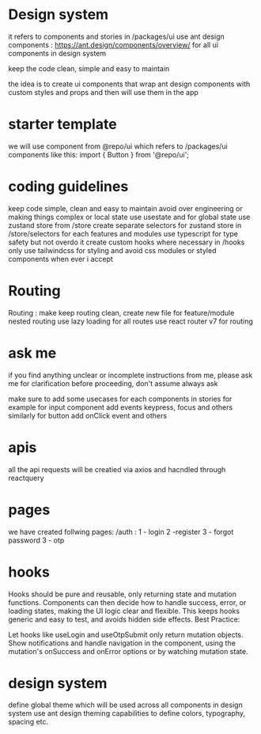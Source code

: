# Design system

it refers to components and stories in /packages/ui
use ant design components : https://ant.design/components/overview/ for all ui components in design system

keep the code clean, simple and easy to maintain

the idea is to create ui components that wrap ant design components with custom styles and props and then will use them in the app

# starter template

we will use component from @repo/ui which refers to /packages/ui components
like this: import { Button } from '@repo/ui';

# coding guidelines

keep code simple, clean and easy to maintain
avoid over engineering or making things complex
or local state use usestate and for global state use zustand store from /store
create separate selectors for zustand store in /store/selectors for each features and modules
use typescript for type safety but not overdo it
create custom hooks where necessary in /hooks
only use tailwindcss for styling and avoid css modules or styled components
when ever i accept

# Routing

Routing : make keep routing clean, create new file for feature/module nested routing
use lazy loading for all routes
use react router v7 for routing

# ask me

if you find anything unclear or incomplete instructions from me, please ask me for clarification before proceeding, don't assume always ask

make sure to add some usecases for each components in stories for example for input component add events keypress, focus and others similarly for button add onClick event and others

# apis

all the api requests will be creatied via axios and hacndled through reactquery

# pages

we have created follwing pages:
/auth :
1 - login
2 -register
3 - forgot password
3 - otp

# hooks

Hooks should be pure and reusable, only returning state and mutation functions.
Components can then decide how to handle success, error, or loading states, making the UI logic clear and flexible.
This keeps hooks generic and easy to test, and avoids hidden side effects.
Best Practice:

Let hooks like useLogin and useOtpSubmit only return mutation objects.
Show notifications and handle navigation in the component, using the mutation's onSuccess and onError options or by watching mutation state.

# design system

define global theme which will be used across all components in design system
use ant design theming capabilities to define colors, typography, spacing etc.
